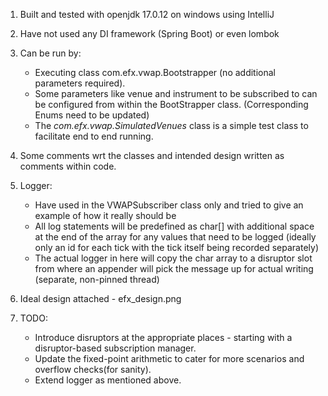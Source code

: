 1. Built and tested with openjdk 17.0.12 on windows using IntelliJ
2. Have not used any DI framework (Spring Boot) or even lombok
3. Can be run by:
   - Executing class com.efx.vwap.Bootstrapper (no additional parameters required).
   - Some parameters like venue
   and instrument to be subscribed to can be configured from within the BootStrapper class. (Corresponding Enums need to
   be updated)
   - The *com.efx.vwap.SimulatedVenues* class is a simple test class to facilitate end to end running.

4. Some comments wrt the classes and intended design written as comments within code.
5. Logger:
   - Have used in the VWAPSubscriber class only and tried to give an example of how it really should be
   - All log statements will be predefined as char[] with additional space at the end of the array for any values that need to be logged (ideally only an id for each tick with the tick itself being recorded separately)
   - The actual logger in here will copy the char array to a disruptor slot from where an appender will pick the
   message up for actual writing (separate, non-pinned thread)

6. Ideal design attached - efx_design.png

7. TODO:
   - Introduce disruptors at the appropriate places - starting with a disruptor-based subscription manager.
   - Update the fixed-point arithmetic to cater for more scenarios and overflow checks(for sanity).
   - Extend logger as mentioned above.
